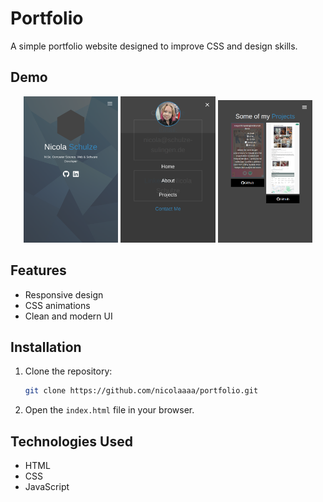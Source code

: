 # Portfolio

A simple portfolio website designed to improve CSS and design skills.

## Demo

<p align="center">
  <img src="screenshot_index.png" alt="Screenshot of the Homepage" width="30%">
  <img src="screenshot_menu.png" alt="Screenshot of the Menu" width="30%">
  <img src="screenshot_work.png" alt="Screenshot of the Work Page" width="30%">
</p>

## Features

- Responsive design
- CSS animations
- Clean and modern UI

## Installation

1. Clone the repository:

   ```bash
   git clone https://github.com/nicolaaaa/portfolio.git
   ```
2. Open the `index.html` file in your browser.

## Technologies Used
- HTML
- CSS
- JavaScript 
